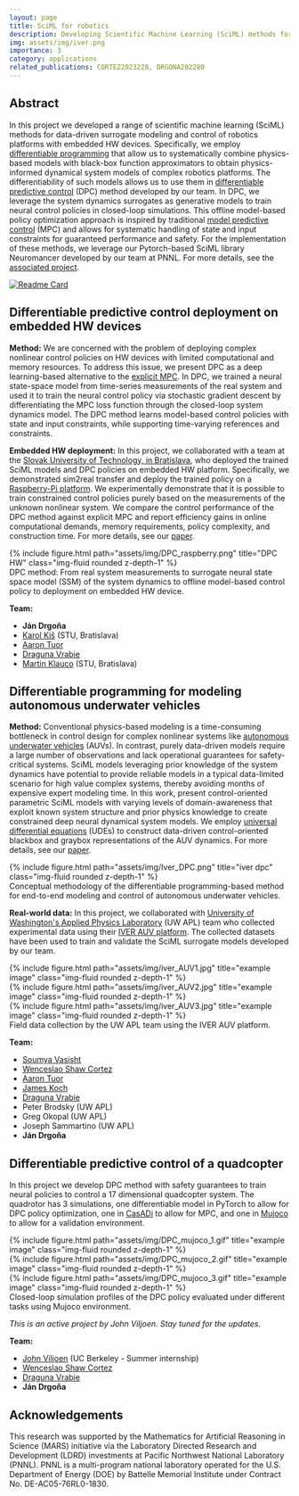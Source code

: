 ```yaml
---
layout: page
title: SciML for robotics
description: Developing Scientific Machine Learning (SciML) methods for robotics applications.
img: assets/img/iver.png
importance: 3
category: applications
related_publications: CORTEZ2023228, DRGONA202280
---
```



## Abstract 

In this project we developed a range of scientific machine learning (SciML) 
methods for data-driven surrogate modeling and control of robotics platforms with embedded HW devices.
Specifically, we employ [differentiable programming](https://en.wikipedia.org/wiki/Differentiable_programming)
that allow us to systematically combine physics-based models with black-box function approximators
to obtain physics-informed dynamical system models of complex robotics platforms. 
The differentiability of such models allows us to use them in 
[differentiable predictive control](https://www.sciencedirect.com/science/article/pii/S0959152422000981) (DPC)
method developed by our team. In DPC, we leverage the system dynamics surrogates 
as generative models to train neural control policies in closed-loop simulations.
This offline model-based policy optimization approach is inspired by traditional 
[model predictive control](https://en.wikipedia.org/wiki/Model_predictive_control) (MPC)
and allows for systematic handling of state and input constraints for guaranteed performance and safety.
For the implementation of these methods, we leverage our Pytorch-based SciML library Neuromancer developed by our team at PNNL.
For more details, see the [associated project](https://drgona.github.io/projects/1_project/).

[![Readme Card](https://github-readme-stats.vercel.app/api/pin/?username=pnnl&repo=neuromancer)](https://github.com/pnnl/neuromancer)



## Differentiable predictive control deployment on embedded HW devices 

**Method:**  We are concerned with the problem of deploying complex nonlinear control
policies on HW devices with limited computational and memory resources.
To address this issue, we present DPC as a deep learning-based alternative to the 
[explicit MPC](https://link.springer.com/referenceworkentry/10.1007/978-1-4471-5102-9_10-1). 
In DPC, we trained a neural state-space model from time-series measurements of the real system
and used it to train the neural control policy via stochastic gradient descent by differentiating the MPC loss function 
through the closed-loop system dynamics model. 
 The DPC method learns model-based control policies with state and input constraints, 
while supporting time-varying references and constraints. 


**Embedded HW deployment:** In this project, we collaborated with a team at the 
[Slovak University of Technology, in Bratislava](https://www.uiam.sk/), who deployed the trained SciML models
and DPC policies on embedded HW platform.
Specifically, we demonstrated sim2real transfer and deploy the trained policy 
on a [Raspberry-Pi platform](https://en.wikipedia.org/wiki/Raspberry_Pi). 
We experimentally demonstrate that it is possible to train constrained control policies 
purely based on the measurements of the unknown nonlinear system. 
We compare the control performance of the DPC method against explicit MPC and report efficiency gains 
in online computational demands, memory requirements, policy complexity, and construction time. 
For more details, see our [paper](https://www.sciencedirect.com/science/article/pii/S0959152422000981).

<div class="row">
    <div class="col-sm mt-3 mt-md-0">
        {% include figure.html path="assets/img/DPC_raspberry.png" title="DPC HW" class="img-fluid rounded z-depth-1" %}
    </div>
</div>
<div class="caption">
    DPC method: From real system measurements to surrogate neural state space model (SSM) of the system dynamics to
    offline model-based control policy to deployment on embedded HW device.
</div>


**Team:**  
- **Ján Drgoňa** 
- [Karol Kiš](https://www.linkedin.com/in/karol-kis-kk1/) (STU, Bratislava)
- [Aaron Tuor](https://www.linkedin.com/in/aarontuor/)
- [Draguna Vrabie](https://www.pnnl.gov/people/draguna-vrabie-phd) 
- [Martin Klauco](https://www.linkedin.com/in/mklauco/?originalSubdomain=sk) (STU, Bratislava)



## Differentiable programming for modeling autonomous underwater vehicles

**Method:** Conventional physics-based modeling is a time-consuming bottleneck in control design 
for complex nonlinear systems like [autonomous underwater vehicles](https://oceanexplorer.noaa.gov/facts/auv.html) (AUVs).
 In contrast, purely data-driven models require a large number of observations and lack operational guarantees 
for safety-critical systems. SciML models leveraging prior knowledge of the system dynamics have potential 
to provide reliable models in a typical data-limited scenario for high value complex systems, 
thereby avoiding months of expensive expert modeling time. 
In this work, present control-oriented parametric SciML models with varying levels of domain-awareness 
that exploit known system structure and prior physics knowledge to create constrained deep neural dynamical system models. 
We employ [universal differential equations](https://arxiv.org/abs/2001.04385) (UDEs) 
to construct data-driven control-oriented blackbox and graybox representations of the AUV dynamics. 
For more details, see our [paper](https://www.sciencedirect.com/science/article/pii/S2405896323002276).

<div class="row">
    <div class="col-sm mt-3 mt-md-0">
        {% include figure.html path="assets/img/Iver_DPC.png" title="iver dpc" class="img-fluid rounded z-depth-1" %}
    </div>
</div>
<div class="caption">
    Conceptual methodology of the differentiable programming-based method for end-to-end 
modeling and control of autonomous underwater vehicles.
</div>

**Real-world data:** In this project, we collaborated with 
[University of Washington's Applied Physics Laboratory](https://www.apl.washington.edu/home.php) (UW APL)
team who collected experimental data using their 
[IVER AUV platform](https://www.l3harris.com/all-capabilities/iver-suite-autonomous-undersea-vehicles).
The collected datasets have been used to train and validate the SciML surrogate models 
developed by our team.

<div class="row">
    <div class="col-sm mt-3 mt-md-0">
        {% include figure.html path="assets/img/iver_AUV1.jpg" title="example image" class="img-fluid rounded z-depth-1" %}
    </div>
    <div class="col-sm mt-3 mt-md-0">
        {% include figure.html path="assets/img/iver_AUV2.jpg" title="example image" class="img-fluid rounded z-depth-1" %}
    </div>
    <div class="col-sm mt-3 mt-md-0">
        {% include figure.html path="assets/img/iver_AUV3.jpg" title="example image" class="img-fluid rounded z-depth-1" %}
    </div>
</div>
<div class="caption">
     Field data collection by the UW APL team using the IVER AUV platform.
</div>


**Team:**  
- [Soumya Vasisht](https://www.linkedin.com/in/m-shapiro/)
- [Wenceslao Shaw Cortez](https://shawcortez.wordpress.com/)
- [Aaron Tuor](https://www.linkedin.com/in/aarontuor/)
- [James Koch](https://www.linkedin.com/in/james-koch-5285a87a/)
- [Draguna Vrabie](https://www.pnnl.gov/people/draguna-vrabie-phd) 
- Peter Brodsky (UW APL)
- Greg Okopal (UW APL)
- Joseph Sammartino (UW APL)
- **Ján Drgoňa** 



## Differentiable predictive control of a quadcopter 

In this project we develop DPC method with safety guarantees to train neural policies to control a 17 dimensional quadcopter system.
The quadrotor has 3 simulations, one differentiable model in PyTorch to allow for DPC policy optimization, 
one in [CasADi](https://web.casadi.org/) to allow for MPC, 
and one in [Mujoco](https://mujoco.org/) to allow for a validation environment.


<div class="row">
    <div class="col-sm mt-3 mt-md-0">
        {% include figure.html path="assets/img/DPC_mujoco_1.gif" title="example image" class="img-fluid rounded z-depth-1" %}
    </div>
    <div class="col-sm mt-3 mt-md-0">
        {% include figure.html path="assets/img/DPC_mujoco_2.gif" title="example image" class="img-fluid rounded z-depth-1" %}
    </div>
    <div class="col-sm mt-3 mt-md-0">
        {% include figure.html path="assets/img/DPC_mujoco_3.gif" title="example image" class="img-fluid rounded z-depth-1" %}
    </div>
</div>
<div class="caption">
     Closed-loop simulation profiles of the DPC policy evaluated under different tasks using Mujoco environment.
</div>


*This is an active project by John Viljoen. Stay tuned for the updates.*


**Team:**  
- [John Viljoen](https://www.linkedin.com/in/john-viljoen-763427150/) (UC Berkeley - Summer internship)
- [Wenceslao Shaw Cortez](https://shawcortez.wordpress.com/)
- [Draguna Vrabie](https://www.pnnl.gov/people/draguna-vrabie-phd) 
- **Ján Drgoňa** 



## Acknowledgements
This research was supported by the Mathematics for Artificial Reasoning in Science (MARS) initiative via 
the Laboratory Directed Research and Development (LDRD) investments at Pacific Northwest National Laboratory (PNNL).
PNNL is a multi-program national laboratory operated for the U.S. Department of Energy (DOE) by 
Battelle Memorial Institute under Contract No. DE-AC05-76RL0-1830.